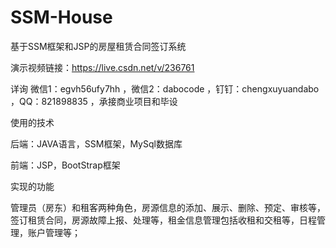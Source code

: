 # SSM-House
基于SSM框架和JSP的房屋租赁合同签订系统

演示视频链接：https://live.csdn.net/v/236761

详询 微信1：egvh56ufy7hh ，微信2：dabocode ，钉钉：chengxuyuandabo ，QQ：821898835 ，承接商业项目和毕设

使用的技术

后端：JAVA语言，SSM框架，MySql数据库

前端：JSP，BootStrap框架

实现的功能

管理员（房东）和租客两种角色，房源信息的添加、展示、删除、预定、审核等，签订租赁合同，房源故障上报、处理等，租金信息管理包括收租和交租等，日程管理，账户管理等；
